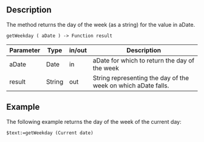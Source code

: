 <!-- getWeekday ( Date ) -> String
returns the day of the week for Date -->

## Description

The method returns the day of the week (as a string) for the value in aDate.

```4d
getWeekday ( aDate ) -> Function result
```

| Parameter | Type | in/out | Description |
| --------- | ---- | ------ | ----------- |
|  aDate    | Date | in     |  aDate for which to return the day of the week   |
|  result   | String | out  |  String representing the day of the week on which aDate falls.  |

## Example

The following example returns the day of the week of the current day:

```4d
$text:=getWeekday (Current date)
```
